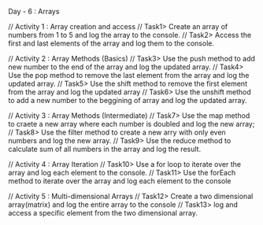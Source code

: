 Day - 6 : Arrays


// Activity 1 : Array creation and access
// Task1> Create an array of numbers from 1 to 5 and log the array to the console.
// Task2> Access the first and last elements of the array and log them to the console.

// Activity 2 : Array Methods (Basics)
// Task3> Use the push method to add new number to the end of the array and log the updated array.
// Task4> Use the pop method to remove the last element from the array and log the updated array.
// Task5> Use the shift method to remove the first element from the array and log the updated array
// Task6> Use the unshift method to add a new number to the beggining of array and log the updated array.

// Activity 3 : Array Methods (Intermediate)
// Task7> Use the map method to craete a new array where each number is doubled and log the new array; 
// Task8> Use the filter method to create a new arry with only even numbers and log the new array.
// Task9> Use the reduce method to calculate sum of all numbers in the array and log the result.

// Activity 4 : Array Iteration
// Task10> Use a for loop to iterate over the array and log each element to the console.
// Task11> Use the forEach method to iterate over the array and log each element to the console

// Activity 5 : Multi-dimensional Arrays
// Task12> Create a two dimensional array(matrix) and log the entire array to the console
// Task13> log and access a specific element from the two dimensional array.